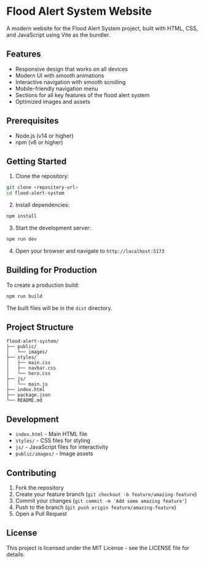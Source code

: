# Flood Alert System Website

A modern website for the Flood Alert System project, built with HTML, CSS, and JavaScript using Vite as the bundler.

## Features

- Responsive design that works on all devices
- Modern UI with smooth animations
- Interactive navigation with smooth scrolling
- Mobile-friendly navigation menu
- Sections for all key features of the flood alert system
- Optimized images and assets

## Prerequisites

- Node.js (v14 or higher)
- npm (v6 or higher)

## Getting Started

1. Clone the repository:

```bash
git clone <repository-url>
cd flood-alert-system
```

2. Install dependencies:

```bash
npm install
```

3. Start the development server:

```bash
npm run dev
```

4. Open your browser and navigate to `http://localhost:5173`

## Building for Production

To create a production build:

```bash
npm run build
```

The built files will be in the `dist` directory.

## Project Structure

```
flood-alert-system/
├── public/
│   └── images/
├── styles/
│   ├── main.css
│   ├── navbar.css
│   └── hero.css
├── js/
│   └── main.js
├── index.html
├── package.json
└── README.md
```

## Development

- `index.html` - Main HTML file
- `styles/` - CSS files for styling
- `js/` - JavaScript files for interactivity
- `public/images/` - Image assets

## Contributing

1. Fork the repository
2. Create your feature branch (`git checkout -b feature/amazing-feature`)
3. Commit your changes (`git commit -m 'Add some amazing feature'`)
4. Push to the branch (`git push origin feature/amazing-feature`)
5. Open a Pull Request

## License

This project is licensed under the MIT License - see the LICENSE file for details.
